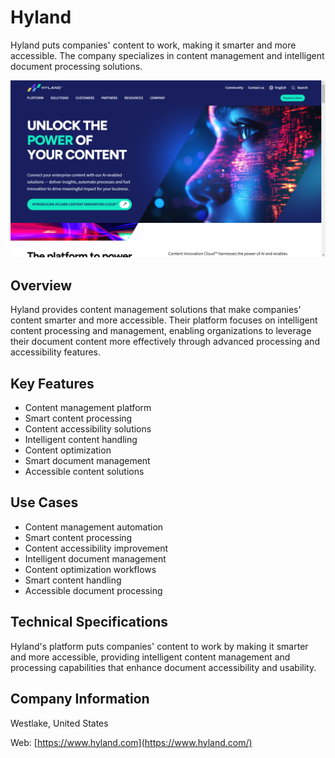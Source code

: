 # Hyland

Hyland puts companies' content to work, making it smarter and more accessible. The company specializes in content management and intelligent document processing solutions.

![Hyland](assets\hyland.png)


## Overview

Hyland provides content management solutions that make companies' content smarter and more accessible. Their platform focuses on intelligent content processing and management, enabling organizations to leverage their document content more effectively through advanced processing and accessibility features.

## Key Features

- Content management platform
- Smart content processing
- Content accessibility solutions
- Intelligent content handling
- Content optimization
- Smart document management
- Accessible content solutions

## Use Cases

- Content management automation
- Smart content processing
- Content accessibility improvement
- Intelligent document management
- Content optimization workflows
- Smart content handling
- Accessible document processing

## Technical Specifications

Hyland's platform puts companies' content to work by making it smarter and more accessible, providing intelligent content management and processing capabilities that enhance document accessibility and usability.

## Company Information

Westlake, United States

Web: [https://www.hyland.com](https://www.hyland.com/) 